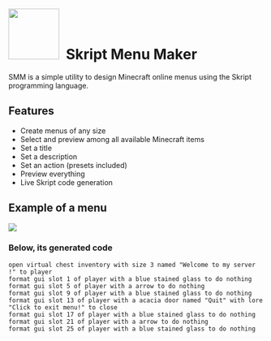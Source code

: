 <h1><img src="https://i.imgur.com/bu5a3MZ.png" width="100"/>&nbsp;&nbsp;Skript Menu Maker</h1>
SMM is a simple utility to design Minecraft online menus using the Skript programming language.<br>

<h2>Features</h2>

 - Create menus of any size
 - Select and preview among all available Minecraft items
 - Set a title
 - Set a description
 - Set an action (presets included)
 - Preview everything
 - Live Skript code generation

<h2>Example of a menu</h2>
<img src="https://i.imgur.com/Vk9dM4V.png"/>

<h3>Below, its generated code</h3>

    open virtual chest inventory with size 3 named "Welcome to my server !" to player
    format gui slot 1 of player with a blue stained glass to do nothing
    format gui slot 5 of player with a arrow to do nothing
    format gui slot 9 of player with a blue stained glass to do nothing
    format gui slot 13 of player with a acacia door named "Quit" with lore "Click to exit menu!" to close
    format gui slot 17 of player with a blue stained glass to do nothing
    format gui slot 21 of player with a arrow to do nothing
    format gui slot 25 of player with a blue stained glass to do nothing
